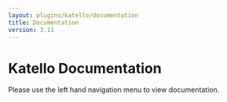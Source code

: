 ```yaml
---
layout: plugins/katello/documentation
title: Documentation
version: 3.11
---
```


# Katello Documentation

Please use the left hand navigation menu to view documentation.
